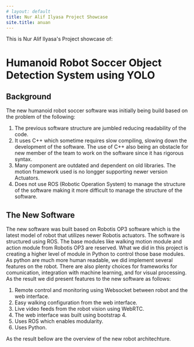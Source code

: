```yaml
---
# layout: default
title: Nur Alif Ilyasa Project Showcase
site.title: anuan
---
```


This is Nur Alif Ilyasa's Project showcase of:

# Humanoid Robot Soccer Object Detection System using YOLO

## Background
The new humanoid robot soccer software was initially being build based on the problem of the following:
1. The previous software structure are jumbled reducing readability of the code.
2. It uses C++ which sometime requires slow compiling, slowing down the development of the software. The use of C++ also being an obstacle for new member of the team to work on the software since it has rigorous syntax. 
3. Many component are outdated and dependent on old libraries. The motion framework used is no longger supporting newer version Actuators.
4. Does not use ROS (Robotic Operation System) to manage the structure of the software making it more difficult to manage the structure of the software.

## The New Software
The new software was built based on Robotis OP3 software which is the latest model of robot that utilizes newer Robotis actuators. The software is structured using ROS. The base modules like walking motion module and action module from Robotis OP3 are reserved. What we did in this project is creating a higher level of module in Python to control those base modules. As python are much more human readable, we did implement several features on the robot. There are also plenty choices for frameworks for comunication, integration with machine learning, and for visual processing. As the result we did present features to the new software as follows:
1. Remote control and monitoring using Websocket between robot and the web interface.
2. Easy walking configuration from the web interface. 
3. Live video feeds from the robot vision using WebRTC.
4. The web interface was built using bootstrap 4.
5. Uses ROS which enables modularity.
6. Uses Python.

As the result bellow are the overview of the new robot architechture.

##


